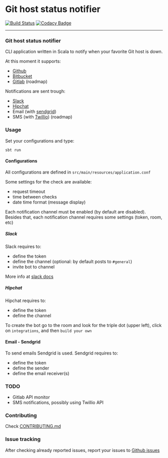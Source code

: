 # Git host status notifier

[![Build Status](https://travis-ci.org/pedrorijo91/git-status-notifier.svg?branch=master)](https://travis-ci.org/pedrorijo91/git-status-notifier)
[![Codacy Badge](https://api.codacy.com/project/badge/grade/8108c3bddd88400eb1b216f67fb7acc7)](https://www.codacy.com)

---

### Git host status notifier

CLI application written in Scala to notify when your favorite Git host is down.

At this moment it supports:

* [Github](https://status.github.com/)
* [Bitbucket](http://status.bitbucket.org/)
* [Gitlab](https://status.gitlab.com/) (roadmap)

Notifications are sent trough:

* [Slack](https://slack.com/)
* [Hipchat](http://hipchat.com/)
* Email (with [sendgrid](https://sendgrid.com/))
* SMS (with [Twillio](https://www.twilio.com/)) (roadmap)

### Usage

Set your configurations and type:

`sbt run`

#### Configurations

All configurations are defined in `src/main/resources/application.conf`

Some settings for the check are available:

* request timeout
* time between checks
* date time format (message display)

Each notification channel must be enabled (by default are disabled).
Besides that, each notification channel requires some settings (token, room, etc)

##### Slack
Slack requires to:

* define the token
* define the channel (optional: by default posts to `#general`)
* invite bot to channel

More info at [slack docs](https://my.slack.com/services/new/bot)

##### Hipchat
Hipchat requires to:

* define the token
* define the channel

To create the bot go to the room and look for the triple dot (upper left), click on `integrations`, and then `build your own`

#### Email - Sendgrid
To send emails Sendgrid is used.
Sendgrid requires to:

* define the token
* define the sender
* define the email receiver(s)

### TODO

* Gitlab API monitor
* SMS notifications, possibly using Twillio API

### Contributing

Check [CONTRIBUTING.md](CONTRIBUTING.md)

### Issue tracking

After checking already reported issues, report your issues to [Github issues](https://github.com/pedrorijo91/status-notifier/issues)
